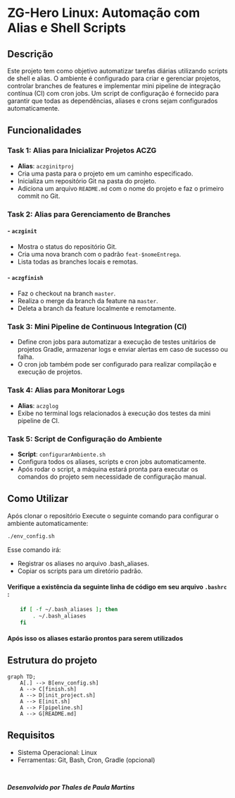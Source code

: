 # ZG-Hero Linux: Automação com Alias e Shell Scripts

## Descrição

Este projeto tem como objetivo automatizar tarefas diárias utilizando scripts de shell e alias. O ambiente é configurado para criar e gerenciar projetos, controlar branches de features e implementar mini pipeline de integração contínua (CI) com cron jobs. Um script de configuração é fornecido para garantir que todas as dependências, aliases e crons sejam configurados automaticamente.

## Funcionalidades

### Task 1: Alias para Inicializar Projetos ACZG

- **Alias**: `aczginitproj`
- Cria uma pasta para o projeto em um caminho especificado.
- Inicializa um repositório Git na pasta do projeto.
- Adiciona um arquivo `README.md` com o nome do projeto e faz o primeiro commit no Git.

### Task 2: Alias para Gerenciamento de Branches

#### - `aczginit`
- Mostra o status do repositório Git.
- Cria uma nova branch com o padrão `feat-$nomeEntrega`.
- Lista todas as branches locais e remotas.

#### - `aczgfinish`
- Faz o checkout na branch `master`.
- Realiza o merge da branch da feature na `master`.
- Deleta a branch da feature localmente e remotamente.

### Task 3: Mini Pipeline de Continuous Integration (CI)

- Define cron jobs para automatizar a execução de testes unitários de projetos Gradle, armazenar logs e enviar alertas em caso de sucesso ou falha.
- O cron job também pode ser configurado para realizar compilação e execução de projetos.

### Task 4: Alias para Monitorar Logs

- **Alias**: `aczglog`
- Exibe no terminal logs relacionados à execução dos testes da mini pipeline de CI.

### Task 5: Script de Configuração do Ambiente

- **Script**: `configurarAmbiente.sh`
- Configura todos os aliases, scripts e cron jobs automaticamente.
- Após rodar o script, a máquina estará pronta para executar os comandos do projeto sem necessidade de configuração manual.

## Como Utilizar

Após clonar o repositório Execute o seguinte comando para configurar o ambiente automaticamente:

```bash
./env_config.sh
```

 Esse comando irá:
- Registrar os aliases no arquivo .bash_aliases.
- Copiar os scripts para um diretório padrão.

#### Verifique a existência da seguinte linha de código em seu arquivo `.bashrc` :

```bash
    if [ -f ~/.bash_aliases ]; then
        . ~/.bash_aliases
    fi
```

#### Após isso os aliases estarão prontos para serem utilizados

## Estrutura do projeto

```mermaid
graph TD;
    A[.] --> B[env_config.sh]
    A --> C[finish.sh]
    A --> D[init_project.sh]
    A --> E[init.sh]
    A --> F[pipeline.sh]
    A --> G[README.md]
```

## Requisitos
 - Sistema Operacional: Linux
 - Ferramentas: Git, Bash, Cron, Gradle (opcional)

 <br>

 ***Desenvolvido por Thales de Paula Martins***